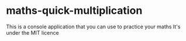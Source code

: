 # maths-quick-multiplication

This is a console application that you can use to practice your maths
It's under the MIT licence
